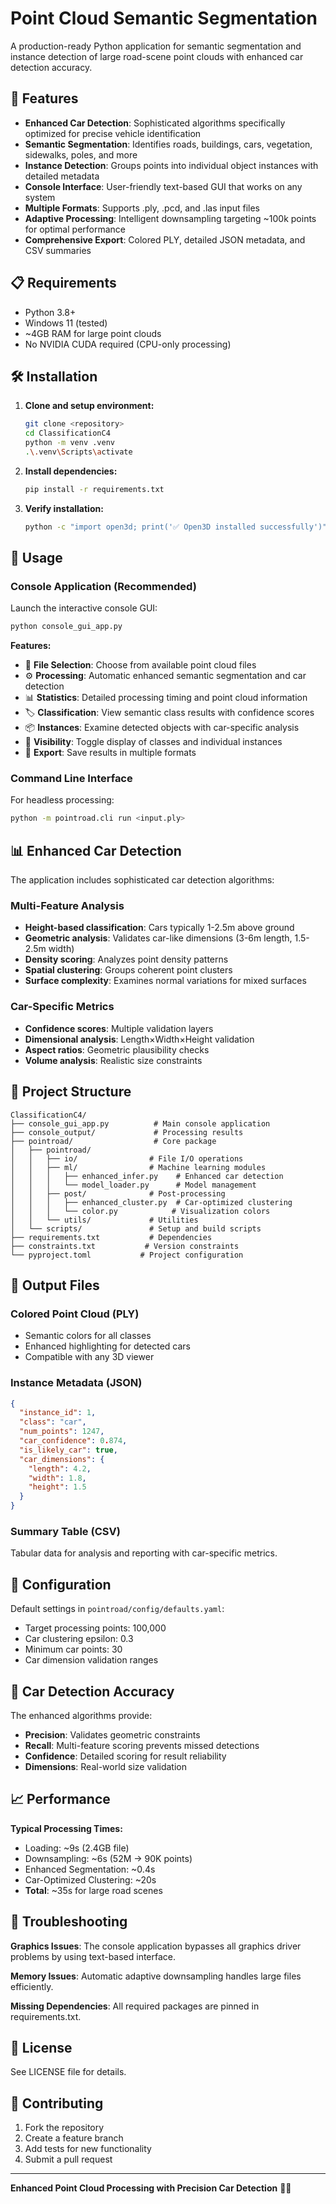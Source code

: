 # Point Cloud Semantic Segmentation

A production-ready Python application for semantic segmentation and instance detection of large road-scene point clouds with enhanced car detection accuracy.

## 🚀 Features

- **Enhanced Car Detection**: Sophisticated algorithms specifically optimized for precise vehicle identification
- **Semantic Segmentation**: Identifies roads, buildings, cars, vegetation, sidewalks, poles, and more
- **Instance Detection**: Groups points into individual object instances with detailed metadata
- **Console Interface**: User-friendly text-based GUI that works on any system
- **Multiple Formats**: Supports .ply, .pcd, and .las input files
- **Adaptive Processing**: Intelligent downsampling targeting ~100k points for optimal performance
- **Comprehensive Export**: Colored PLY, detailed JSON metadata, and CSV summaries

## 📋 Requirements

- Python 3.8+
- Windows 11 (tested)
- ~4GB RAM for large point clouds
- No NVIDIA CUDA required (CPU-only processing)

## 🛠️ Installation

1. **Clone and setup environment:**
   ```bash
   git clone <repository>
   cd ClassificationC4
   python -m venv .venv
   .\.venv\Scripts\activate
   ```

2. **Install dependencies:**
   ```bash
   pip install -r requirements.txt
   ```

3. **Verify installation:**
   ```bash
   python -c "import open3d; print('✅ Open3D installed successfully')"
   ```

## 🎯 Usage

### Console Application (Recommended)

Launch the interactive console GUI:

```bash
python console_gui_app.py
```

**Features:**
- 📁 **File Selection**: Choose from available point cloud files
- ⚙️ **Processing**: Automatic enhanced semantic segmentation and car detection
- 📊 **Statistics**: Detailed processing timing and point cloud information
- 🏷️ **Classification**: View semantic class results with confidence scores
- 📦 **Instances**: Examine detected objects with car-specific analysis
- 🎨 **Visibility**: Toggle display of classes and individual instances
- 💾 **Export**: Save results in multiple formats

### Command Line Interface

For headless processing:

```bash
python -m pointroad.cli run <input.ply>
```

## 📊 Enhanced Car Detection

The application includes sophisticated car detection algorithms:

### Multi-Feature Analysis
- **Height-based classification**: Cars typically 1-2.5m above ground
- **Geometric analysis**: Validates car-like dimensions (3-6m length, 1.5-2.5m width)
- **Density scoring**: Analyzes point density patterns
- **Spatial clustering**: Groups coherent point clusters
- **Surface complexity**: Examines normal variations for mixed surfaces

### Car-Specific Metrics
- **Confidence scores**: Multiple validation layers
- **Dimensional analysis**: Length×Width×Height validation
- **Aspect ratios**: Geometric plausibility checks
- **Volume analysis**: Realistic size constraints

## 📁 Project Structure

```
ClassificationC4/
├── console_gui_app.py          # Main console application
├── console_output/             # Processing results
├── pointroad/                  # Core package
│   ├── pointroad/
│   │   ├── io/                # File I/O operations
│   │   ├── ml/                # Machine learning modules
│   │   │   ├── enhanced_infer.py    # Enhanced car detection
│   │   │   └── model_loader.py      # Model management
│   │   ├── post/              # Post-processing
│   │   │   ├── enhanced_cluster.py  # Car-optimized clustering
│   │   │   └── color.py            # Visualization colors
│   │   └── utils/             # Utilities
│   └── scripts/               # Setup and build scripts
├── requirements.txt           # Dependencies
├── constraints.txt           # Version constraints
└── pyproject.toml           # Project configuration
```

## 🎨 Output Files

### Colored Point Cloud (PLY)
- Semantic colors for all classes
- Enhanced highlighting for detected cars
- Compatible with any 3D viewer

### Instance Metadata (JSON)
```json
{
  "instance_id": 1,
  "class": "car",
  "num_points": 1247,
  "car_confidence": 0.874,
  "is_likely_car": true,
  "car_dimensions": {
    "length": 4.2,
    "width": 1.8,
    "height": 1.5
  }
}
```

### Summary Table (CSV)
Tabular data for analysis and reporting with car-specific metrics.

## 🔧 Configuration

Default settings in `pointroad/config/defaults.yaml`:
- Target processing points: 100,000
- Car clustering epsilon: 0.3
- Minimum car points: 30
- Car dimension validation ranges

## 🚗 Car Detection Accuracy

The enhanced algorithms provide:
- **Precision**: Validates geometric constraints
- **Recall**: Multi-feature scoring prevents missed detections
- **Confidence**: Detailed scoring for result reliability
- **Dimensions**: Real-world size validation

## 📈 Performance

**Typical Processing Times:**
- Loading: ~9s (2.4GB file)
- Downsampling: ~6s (52M → 90K points)
- Enhanced Segmentation: ~0.4s
- Car-Optimized Clustering: ~20s
- **Total**: ~35s for large road scenes

## 🐛 Troubleshooting

**Graphics Issues**: The console application bypasses all graphics driver problems by using text-based interface.

**Memory Issues**: Automatic adaptive downsampling handles large files efficiently.

**Missing Dependencies**: All required packages are pinned in requirements.txt.

## 📝 License

See LICENSE file for details.

## 🤝 Contributing

1. Fork the repository
2. Create a feature branch
3. Add tests for new functionality
4. Submit a pull request

---

**Enhanced Point Cloud Processing with Precision Car Detection** 🚗✨
